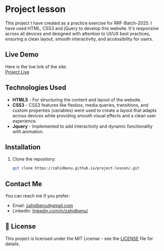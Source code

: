 # Project lesson

This project I have created as a practice exercise for RRF-Batch-2025. I have used HTML, CSS3 and jQuery to develop this website. It's responsive  across all devices and designed with attention to UI/UX best practices, ensuring a clean layout, smooth interactivity, and accessibility for users. 

## Live Demo

Here is the live link of the site:  
[Project Live](https://zahidbenu.github.io/project-lesson/)

## Technologies Used

- **HTML5** - For structuring the content and layout of the website.
- **CSS3** - CSS3 features like flexbox, media queries, transitions, and custom properties (variables) were used to create a layout that adapts across devices while providing smooth visual effects and a clean user experience.
- **Jquery** - Implemented to add interactivity and dynamic functionality with animation.

## Installation
1. Clone the repository:
   ```bash
   git clone https://zahidbenu.github.io/project-lesson/.git

## Contact Me

You can reach me if you prefer:

- Email: [zahidbenu@gmail.com](mailto:zahidbenu@gmail.com)
- LinkedIn: [linkedin.com/in/zahidbenu/](https://www.linkedin.com/in/zahidbenu/)

## 📜 License

This project is licensed under the MIT License - see the [LICENSE](LICENSE) file for details.
